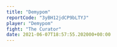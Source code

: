 ```yaml
---
title: "Demypom"
reportCode: "3yBH12jdCP9bLTYJ"
player: "Demypom"
fight: "The Curator"
date: 2021-06-07T18:57:55.202000+00:00
---
```

